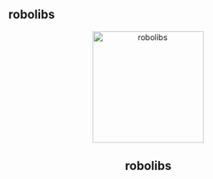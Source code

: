 ## robolibs

<p align="center">
  <img src="logo.png" alt="robolibs" width="200"/>
</p>
<h2 align="center">robolibs</h2>
</p>
